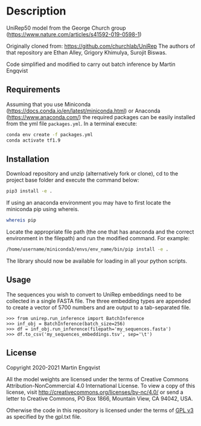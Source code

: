 # Description
UniRep50 model from the George Church group (https://www.nature.com/articles/s41592-019-0598-1)

Originally cloned from:
https://github.com/churchlab/UniRep
The authors of that repository are Ethan Alley, Grigory Khimulya, Surojit Biswas.

Code simplified and modified to carry out batch inference by Martin Engqvist

## Requirements
Assuming that you use Miniconda (https://docs.conda.io/en/latest/miniconda.html) or Anaconda (https://www.anaconda.com/) the required packages can be easily installed from the yml file `packages.yml`. In a terminal execute:
```bash
conda env create -f packages.yml
conda activate tf1.9
```

## Installation
Download repository and unzip (alternatively fork or clone), cd to the project base folder and execute the command below:

```bash
pip3 install -e .
```

If using an anaconda environment you may have to first locate the miniconda pip using whereis.
```bash
whereis pip
```

Locate the appropriate file path (the one that has anaconda and the correct environment in the filepath) and run the modified command. For example:

```bash
/home/username/miniconda3/envs/env_name/bin/pip install -e .
```

The library should now be available for loading in all your python scripts.


## Usage
The sequences you wish to convert to UniRep embeddings need to be collected in a single FASTA file. The three embedding types are appended to create a vector of 5700 numbers and are output to a tab-separated file.
```python3
>>> from unirep.run_inference import BatchInference
>>> inf_obj = BatchInference(batch_size=256)
>>> df = inf_obj.run_inference(filepath='my_sequences.fasta')
>>> df.to_csv('my_sequences_embeddings.tsv', sep='\t')
```


## License
Copyright 2020-2021 Martin Engqvist

All the model weights are licensed under the terms of Creative Commons Attribution-NonCommercial 4.0 International License. To view a copy of this license, visit http://creativecommons.org/licenses/by-nc/4.0/ or send a letter to Creative Commons, PO Box 1866, Mountain View, CA 94042, USA.

Otherwise the code in this repository is licensed under the terms of [GPL v3](https://www.gnu.org/licenses/gpl-3.0.html) as specified by the gpl.txt file.
